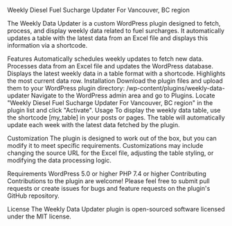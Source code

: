 Weekly Diesel Fuel Sucharge Updater For Vancouver, BC region

The Weekly Data Updater is a custom WordPress plugin designed to fetch, process, and display weekly data related to fuel surcharges. It automatically updates a table with the latest data from an Excel file and displays this information via a shortcode.

Features
Automatically schedules weekly updates to fetch new data.
Processes data from an Excel file and updates the WordPress database.
Displays the latest weekly data in a table format with a shortcode.
Highlights the most current data row.
Installation
Download the plugin files and upload them to your WordPress plugin directory: /wp-content/plugins/weekly-data-updater
Navigate to the WordPress admin area and go to Plugins.
Locate "Weekly Diesel Fuel Sucharge Updater For Vancouver, BC region" in the plugin list and click "Activate".
Usage
To display the weekly data table, use the shortcode [my_table] in your posts or pages. The table will automatically update each week with the latest data fetched by the plugin.

Customization
The plugin is designed to work out of the box, but you can modify it to meet specific requirements. Customizations may include changing the source URL for the Excel file, adjusting the table styling, or modifying the data processing logic.

Requirements
WordPress 5.0 or higher
PHP 7.4 or higher
Contributing
Contributions to the plugin are welcome! Please feel free to submit pull requests or create issues for bugs and feature requests on the plugin's GitHub repository.

License
The Weekly Data Updater plugin is open-sourced software licensed under the MIT license.